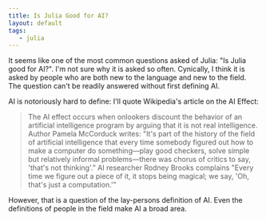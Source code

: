 ```yaml
---
title: Is Julia Good for AI?
layout: default
tags:
   - julia
---
```



It seems like one of the most common questions asked of Julia: "Is Julia good for AI?".
I'm not sure why it is asked so often.
Cynically, I think it is asked by people who are both new to the language and new to the field.
The question can't be readily answered without first defining AI.


AI is notoriously hard to define:
I'll quote Wikipedia's article on the AI Effect:

>The AI effect occurs when onlookers discount the behavior of an artificial intelligence program by arguing that it is not real intelligence.
>Author Pamela McCorduck writes: "It's part of the history of the field of artificial intelligence that every time somebody figured out how to make a computer do something—play good checkers, solve simple but relatively informal problems—there was chorus of critics to say, 'that's not thinking'." AI researcher Rodney Brooks complains "Every time we figure out a piece of it, it stops being magical; we say, 'Oh, that's just a computation.'"

However, that is a question of the lay-persons definition of AI.
Even the definitions of people in the field make AI a broad area.
